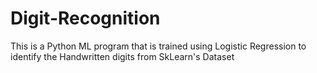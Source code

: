 # Digit-Recognition
This is a Python ML program that is trained using Logistic Regression to identify the Handwritten digits from SkLearn's Dataset
